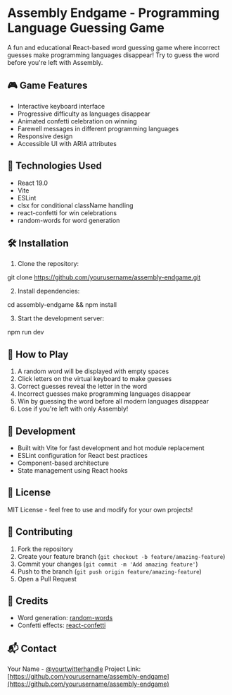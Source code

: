 # Assembly Endgame - Programming Language Guessing Game

A fun and educational React-based word guessing game where incorrect guesses make programming languages disappear! Try to guess the word before you're left with Assembly.

## 🎮 Game Features

- Interactive keyboard interface
- Progressive difficulty as languages disappear
- Animated confetti celebration on winning
- Farewell messages in different programming languages
- Responsive design
- Accessible UI with ARIA attributes

## 🚀 Technologies Used

- React 19.0
- Vite
- ESLint
- clsx for conditional className handling
- react-confetti for win celebrations
- random-words for word generation

## 🛠️ Installation

1. Clone the repository:

git clone https://github.com/yourusername/assembly-endgame.git

2. Install dependencies:

cd assembly-endgame && npm install

3. Start the development server:

npm run dev

## 🎯 How to Play

1. A random word will be displayed with empty spaces
2. Click letters on the virtual keyboard to make guesses
3. Correct guesses reveal the letter in the word
4. Incorrect guesses make programming languages disappear
5. Win by guessing the word before all modern languages disappear
6. Lose if you're left with only Assembly!

## 🧪 Development

- Built with Vite for fast development and hot module replacement
- ESLint configuration for React best practices
- Component-based architecture
- State management using React hooks

## 📝 License

MIT License - feel free to use and modify for your own projects!

## 🤝 Contributing

1. Fork the repository
2. Create your feature branch (`git checkout -b feature/amazing-feature`)
3. Commit your changes (`git commit -m 'Add amazing feature'`)
4. Push to the branch (`git push origin feature/amazing-feature`)
5. Open a Pull Request

## 🌟 Credits

- Word generation: [random-words](https://www.npmjs.com/package/random-words)
- Confetti effects: [react-confetti](https://www.npmjs.com/package/react-confetti)

## 📬 Contact

Your Name - [@yourtwitterhandle](https://twitter.com/yourtwitterhandle)
Project Link: [https://github.com/yourusername/assembly-endgame](https://github.com/yourusername/assembly-endgame)

```

```
